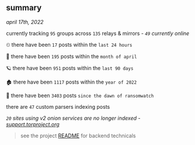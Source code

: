 
## summary
_april 17th, 2022_

currently tracking `95` groups across `135` relays & mirrors - _`49` currently online_

⏲ there have been `17` posts within the `last 24 hours`

🦈 there have been `195` posts within the `month of april`

🪐 there have been `951` posts within the `last 90 days`

🏚 there have been `1117` posts within the `year of 2022`

🦕 there have been `3403` posts `since the dawn of ransomwatch`

there are `47` custom parsers indexing posts

_`20` sites using v2 onion services are no longer indexed - [support.torproject.org](https://support.torproject.org/onionservices/v2-deprecation/)_

> see the project [README](https://github.com/thetanz/ransomwatch#ransomwatch--) for backend technicals
